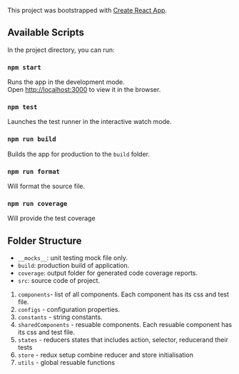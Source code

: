 This project was bootstrapped with [Create React App](https://github.com/facebook/create-react-app).

## Available Scripts

In the project directory, you can run:

### `npm start`

Runs the app in the development mode.<br>
Open [http://localhost:3000](http://localhost:3000) to view it in the browser.


### `npm test`

Launches the test runner in the interactive watch mode.

### `npm run build`
Builds the app for production to the `build` folder.

### `npm run format`
Will format the source file.

### `npm run coverage`
Will provide the test coverage

## Folder Structure

- `__mocks__`: unit testing mock file only.
- `build`: production build of application.
- `coverage`: output folder for generated code coverage reports.
- `src`: source code of project.
1. `components`- list of all components. Each component has its css and test file.
2. `configs` - configuration properties.
3. `constants` - string constants.
4. `sharedComponents` - resuable components. Each resuable component has its css and test file.
5. `states` - reducers states that includes action, selector, reducerand their tests
6. `store` - redux setup combine reducer and store initialisation
7. `utils` - global resuable functions


